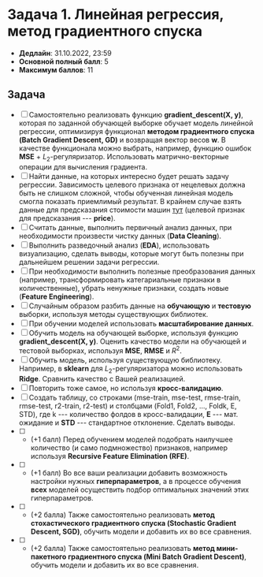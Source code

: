 # Задача 1. Линейная регрессия, метод градиентного спуска

* **Дедлайн**: 31.10.2022, 23:59
* **Основной полный балл**: 5
* **Максимум баллов**: 11

## Задача

- [ ] Самостоятельно реализовать функцию **gradient_descent(X, y)**, которая по заданной обучающей выборке обучает модель линейной регрессии, оптимизируя функционал **методом градиентного спуска (Batch Gradient Descent, GD)** и возвращая вектор весов **w**. В качестве функционала можно выбрать, например, функцию ошибок **MSE** + $L_2$-регуляризатор. Использовать матрично-векторные операции для вычисления градиента.
- [ ] Найти данные, на которых интересно будет решать задачу регрессии. Зависимость целевого признака от нецелевых должна быть не слишком сложной, чтобы обученная линейная модель смогла показать приемлимый результат. В крайнем случае взять данные для предсказания стоимости машин [тут](https://github.com/rustam-azimov/ml-course/tree/main/data/car_price) (целевой признак для предсказания --- **price**).
- [ ] Считать данные, выполнить первичный анализ данных, при необходимости произвести чистку данных (**Data Cleaning**).
- [ ] Выполнить разведочный анализ (**EDA**), использовать визуализацию, сделать выводы, которые могут быть полезны при дальнейшем решении задачи регрессии.
- [ ] При необходимости выполнить полезные преобразования данных (например, трансформировать категариальные признаки в количественные), убрать ненужные признаки, создать новые (**Feature Engineering**).
- [ ] Случайным образом разбить данные на **обучающую** и **тестовую** выборки, используя методы существующих библиотек.
- [ ] При обучении моделей использовать **масштабирование данных**.
- [ ] Обучить модель на обучающей выборке, используя функцию **gradient_descent(X, y)**. Оценить качество модели на обучающей и тестовой выборках, используя **MSE**, **RMSE** и $R^2$.
- [ ] Обучить модель, используя существующую библиотеку. Например, в **sklearn** для $L_2$-регуляризатора можно использовать **Ridge**. Сравнить качество с Вашей реализацией.
- [ ] Повторить тоже самое, но используя **кросс-валидацию**.
- [ ] Создать таблицу, со строками (mse-train, mse-test, rmse-train, rmse-test, r2-train, r2-test) и столбцами (Fold1, Fold2, ..., Foldk, E, STD), где k --- количество фолдов в кросс-валидации, **E** --- мат. ожидание и **STD** --- стандартное отклонение. Сделать выводы.
- [ ] * (+1 балл) Перед обучением моделей подобрать наилучшее количество (и само подмножество) признаков, например используя **Recursive Feature Elimination (RFE)**.
- [ ] * (+1 балл) Во все ваши реализации добавить возможность настройки нужных **гиперпараметров**, а в процессе обучения **всех** моделей осуществить подбор оптимальных значений этих гиперпараметров.
- [ ] * (+2 балла) Также самостоятельно реализовать **метод стохастического градиентного спуска (Stochastic Gradient Descent, SGD)**, обучить модели и добавить их во все сравнения.
- [ ] * (+2 балла) Также самостоятельно реализовать **метод мини-пакетного градиентного спуска (Mini Batch Gradient Descent)**, обучить модели и добавить их во все сравнения.
